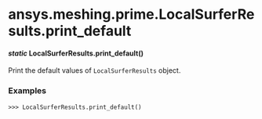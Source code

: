 # ansys.meshing.prime.LocalSurferResults.print_default



#### *static* LocalSurferResults.print_default()

Print the default values of `LocalSurferResults` object.

### Examples

```pycon
>>> LocalSurferResults.print_default()
```

<!-- !! processed by numpydoc !! -->
